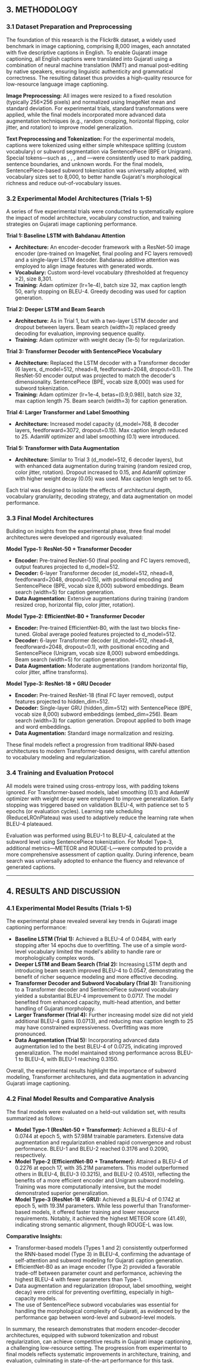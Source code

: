 ## 3. METHODOLOGY

### 3.1 Dataset Preparation and Preprocessing

The foundation of this research is the Flickr8k dataset, a widely used benchmark in image captioning, comprising 8,000 images, each annotated with five descriptive captions in English. To enable Gujarati image captioning, all English captions were translated into Gujarati using a combination of neural machine translation (NMT) and manual post-editing by native speakers, ensuring linguistic authenticity and grammatical correctness. The resulting dataset thus provides a high-quality resource for low-resource language image captioning.

**Image Preprocessing:** All images were resized to a fixed resolution (typically 256×256 pixels) and normalized using ImageNet mean and standard deviation. For experimental trials, standard transformations were applied, while the final models incorporated more advanced data augmentation techniques (e.g., random cropping, horizontal flipping, color jitter, and rotation) to improve model generalization.

**Text Preprocessing and Tokenization:** For the experimental models, captions were tokenized using either simple whitespace splitting (custom vocabulary) or subword segmentation via SentencePiece (BPE or Unigram). Special tokens—such as <pad>, <sos>, <eos>, and <unk>—were consistently used to mark padding, sentence boundaries, and unknown words. For the final models, SentencePiece-based subword tokenization was universally adopted, with vocabulary sizes set to 8,000, to better handle Gujarati's morphological richness and reduce out-of-vocabulary issues.

### 3.2 Experimental Model Architectures (Trials 1-5)

A series of five experimental trials were conducted to systematically explore the impact of model architecture, vocabulary construction, and training strategies on Gujarati image captioning performance.

**Trial 1: Baseline LSTM with Bahdanau Attention**
- **Architecture:** An encoder-decoder framework with a ResNet-50 image encoder (pre-trained on ImageNet, final pooling and FC layers removed) and a single-layer LSTM decoder. Bahdanau additive attention was employed to align image features with generated words.
- **Vocabulary:** Custom word-level vocabulary (thresholded at frequency ≥2), size 8,301.
- **Training:** Adam optimizer (lr=1e-4), batch size 32, max caption length 50, early stopping on BLEU-4. Greedy decoding was used for caption generation.

**Trial 2: Deeper LSTM and Beam Search**
- **Architecture:** As in Trial 1, but with a two-layer LSTM decoder and dropout between layers. Beam search (width=3) replaced greedy decoding for evaluation, improving sequence quality.
- **Training:** Adam optimizer with weight decay (1e-5) for regularization.

**Trial 3: Transformer Decoder with SentencePiece Vocabulary**
- **Architecture:** Replaced the LSTM decoder with a Transformer decoder (6 layers, d_model=512, nhead=8, feedforward=2048, dropout=0.1). The ResNet-50 encoder output was projected to match the decoder's dimensionality. SentencePiece (BPE, vocab size 8,000) was used for subword tokenization.
- **Training:** Adam optimizer (lr=1e-4, betas=(0.9,0.98)), batch size 32, max caption length 75. Beam search (width=3) for caption generation.

**Trial 4: Larger Transformer and Label Smoothing**
- **Architecture:** Increased model capacity (d_model=768, 8 decoder layers, feedforward=3072, dropout=0.15). Max caption length reduced to 25. AdamW optimizer and label smoothing (0.1) were introduced.

**Trial 5: Transformer with Data Augmentation**
- **Architecture:** Similar to Trial 3 (d_model=512, 6 decoder layers), but with enhanced data augmentation during training (random resized crop, color jitter, rotation). Dropout increased to 0.15, and AdamW optimizer with higher weight decay (0.05) was used. Max caption length set to 65.

Each trial was designed to isolate the effects of architectural depth, vocabulary granularity, decoding strategy, and data augmentation on model performance.

### 3.3 Final Model Architectures

Building on insights from the experimental phase, three final model architectures were developed and rigorously evaluated:

**Model Type-1: ResNet-50 + Transformer Decoder**
- **Encoder:** Pre-trained ResNet-50 (final pooling and FC layers removed), output features projected to d_model=512.
- **Decoder:** 6-layer Transformer decoder (d_model=512, nhead=8, feedforward=2048, dropout=0.15), with positional encoding and SentencePiece (BPE, vocab size 8,000) subword embeddings. Beam search (width=5) for caption generation.
- **Data Augmentation:** Extensive augmentations during training (random resized crop, horizontal flip, color jitter, rotation).

**Model Type-2: EfficientNet-B0 + Transformer Decoder**
- **Encoder:** Pre-trained EfficientNet-B0, with the last two blocks fine-tuned. Global average pooled features projected to d_model=512.
- **Decoder:** 6-layer Transformer decoder (d_model=512, nhead=8, feedforward=2048, dropout=0.1), with positional encoding and SentencePiece (Unigram, vocab size 8,000) subword embeddings. Beam search (width=5) for caption generation.
- **Data Augmentation:** Moderate augmentations (random horizontal flip, color jitter, affine transforms).

**Model Type-3: ResNet-18 + GRU Decoder**
- **Encoder:** Pre-trained ResNet-18 (final FC layer removed), output features projected to hidden_dim=512.
- **Decoder:** Single-layer GRU (hidden_dim=512) with SentencePiece (BPE, vocab size 8,000) subword embeddings (embed_dim=256). Beam search (width=3) for caption generation. Dropout applied to both image and word embeddings.
- **Data Augmentation:** Standard image normalization and resizing.

These final models reflect a progression from traditional RNN-based architectures to modern Transformer-based designs, with careful attention to vocabulary modeling and regularization.

### 3.4 Training and Evaluation Protocol

All models were trained using cross-entropy loss, with padding tokens ignored. For Transformer-based models, label smoothing (0.1) and AdamW optimizer with weight decay were employed to improve generalization. Early stopping was triggered based on validation BLEU-4, with patience set to 5 epochs (or evaluation cycles). Learning rate scheduling (ReduceLROnPlateau) was used to adaptively reduce the learning rate when BLEU-4 plateaued.

Evaluation was performed using BLEU-1 to BLEU-4, calculated at the subword level using SentencePiece tokenization. For Model Type-3, additional metrics—METEOR and ROUGE-L—were computed to provide a more comprehensive assessment of caption quality. During inference, beam search was universally adopted to enhance the fluency and relevance of generated captions.

---

## 4. RESULTS AND DISCUSSION

### 4.1 Experimental Model Results (Trials 1-5)

The experimental phase revealed several key trends in Gujarati image captioning performance:

- **Baseline LSTM (Trial 1):** Achieved a BLEU-4 of 0.0484, with early stopping after 14 epochs due to overfitting. The use of a simple word-level vocabulary limited the model's ability to handle rare or morphologically complex words.
- **Deeper LSTM and Beam Search (Trial 2):** Increasing LSTM depth and introducing beam search improved BLEU-4 to 0.0547, demonstrating the benefit of richer sequence modeling and more effective decoding.
- **Transformer Decoder and Subword Vocabulary (Trial 3):** Transitioning to a Transformer decoder and SentencePiece subword vocabulary yielded a substantial BLEU-4 improvement to 0.0717. The model benefited from enhanced capacity, multi-head attention, and better handling of Gujarati morphology.
- **Larger Transformer (Trial 4):** Further increasing model size did not yield additional BLEU-4 gains (0.0713), and reducing max caption length to 25 may have constrained expressiveness. Overfitting was more pronounced.
- **Data Augmentation (Trial 5):** Incorporating advanced data augmentation led to the best BLEU-4 of 0.0725, indicating improved generalization. The model maintained strong performance across BLEU-1 to BLEU-4, with BLEU-1 reaching 0.3150.

Overall, the experimental results highlight the importance of subword modeling, Transformer architectures, and data augmentation in advancing Gujarati image captioning.

### 4.2 Final Model Results and Comparative Analysis

The final models were evaluated on a held-out validation set, with results summarized as follows:

- **Model Type-1 (ResNet-50 + Transformer):** Achieved a BLEU-4 of 0.0744 at epoch 5, with 57.98M trainable parameters. Extensive data augmentation and regularization enabled rapid convergence and robust performance. BLEU-1 and BLEU-2 reached 0.3176 and 0.2090, respectively.
- **Model Type-2 (EfficientNet-B0 + Transformer):** Attained a BLEU-4 of 0.2276 at epoch 17, with 35.21M parameters. This model outperformed others in BLEU-4, BLEU-3 (0.3215), and BLEU-2 (0.4510), reflecting the benefits of a more efficient encoder and Unigram subword modeling. Training was more computationally intensive, but the model demonstrated superior generalization.
- **Model Type-3 (ResNet-18 + GRU):** Achieved a BLEU-4 of 0.1742 at epoch 5, with 19.3M parameters. While less powerful than Transformer-based models, it offered faster training and lower resource requirements. Notably, it achieved the highest METEOR score (41.49), indicating strong semantic alignment, though ROUGE-L was low.

**Comparative Insights:**
- Transformer-based models (Types 1 and 2) consistently outperformed the RNN-based model (Type 3) in BLEU-4, confirming the advantage of self-attention and subword modeling for Gujarati caption generation.
- EfficientNet-B0 as an image encoder (Type 2) provided a favorable trade-off between parameter count and performance, achieving the highest BLEU-4 with fewer parameters than Type-1.
- Data augmentation and regularization (dropout, label smoothing, weight decay) were critical for preventing overfitting, especially in high-capacity models.
- The use of SentencePiece subword vocabularies was essential for handling the morphological complexity of Gujarati, as evidenced by the performance gap between word-level and subword-level models.

In summary, the research demonstrates that modern encoder-decoder architectures, equipped with subword tokenization and robust regularization, can achieve competitive results in Gujarati image captioning, a challenging low-resource setting. The progression from experimental to final models reflects systematic improvements in architecture, training, and evaluation, culminating in state-of-the-art performance for this task. 